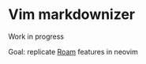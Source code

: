 # Vim markdownizer

Work in progress

Goal: replicate [Roam](https://roamresearch.com/) features in neovim
